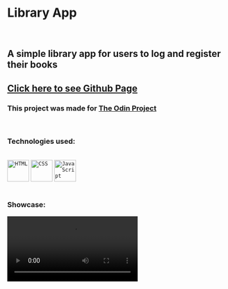 # Library App
<br>

## A simple library app for users to log and register their books
## [Click here to see Github Page](https://github.com/rib9985/library/deployments/activity_log?environment=github-pages)

### This project was made for [The Odin Project](https://www.theodinproject.com/lessons/node-path-javascript-library)
<br>

<h3> Technologies used: </h3>
<br>
<div>
	<code><img height="50" src="https://user-images.githubusercontent.com/25181517/192158954-f88b5814-d510-4564-b285-dff7d6400dad.png" alt="HTML" title="HTML" /></code>
	<code><img height="50" src="https://user-images.githubusercontent.com/25181517/183898674-75a4a1b1-f960-4ea9-abcb-637170a00a75.png" alt="CSS" title="CSS" /></code>
	<code><img height="50" src="https://user-images.githubusercontent.com/25181517/117447155-6a868a00-af3d-11eb-9cfe-245df15c9f3f.png" alt="JavaScript" title="JavaScript" /></code>
</div>
<br>

<h3>Showcase:</h3>

![](./images/library-showcase.webm)